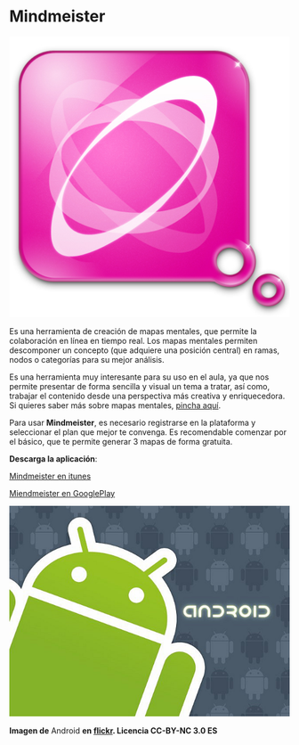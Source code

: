 # Mindmeister


**![Icono Mindmeister](img/mindmeister.jpg "Mindmeister")**


Es una herramienta de creación de mapas mentales, que permite la colaboración en línea en tiempo real. Los mapas mentales permiten descomponer un concepto (que adquiere una posición central) en ramas, nodos o categorías para su mejor análisis.

Es una herramienta muy interesante para su uso en el aula, ya que nos permite presentar de forma sencilla y visual un tema a tratar, así como, trabajar el contenido desde una perspectiva más creativa y enriquecedora. Si quieres saber más sobre mapas mentales, [pincha aquí](https://dl.dropboxusercontent.com/u/11716586/2004%20buzan-tony-como-crear-mapas-mentales.pdf).

Para usar **Mindmeister**, es necesario registrarse en la plataforma y seleccionar el plan que mejor te convenga. Es recomendable comenzar por el básico, que te permite generar 3 mapas de forma gratuita.

**Descarga la aplicación**:

[Mindmeister en itunes](https://itunes.apple.com/us/app/haiku-deck-https://itunes.apple.com/es/app/mindmeister-mind-mapping/id381073026?mt=8-slideshow/id536328724?mt=8)  

[Miendmeister en GooglePlay](https://play.google.com/store/apps/details?id=com.meisterlabs.mindmeister&hl=es)    


![Icono de android](img/android_icon.jpg "Android")


**Imagen de** Android **en [](https://c1.staticflickr.com/9/8551/9026700946_900a0e0d05.jpg) [flickr](https://www.flickr.com/photos/ericajoy/2951483568/). Licencia CC-BY-NC 3.0 ES**